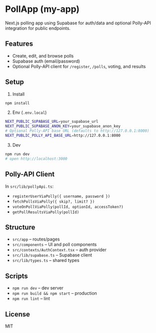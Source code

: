 # PollApp (my-app)

Next.js polling app using Supabase for auth/data and optional Polly-API integration for public endpoints.

## Features
- Create, edit, and browse polls
- Supabase auth (email/password)
- Optional Polly-API client for `/register`, `/polls`, voting, and results

## Setup
1) Install
```bash
npm install
```

2) Env (`.env.local`)
```bash
NEXT_PUBLIC_SUPABASE_URL=your_supabase_url
NEXT_PUBLIC_SUPABASE_ANON_KEY=your_supabase_anon_key
# Optional Polly-API base URL (defaults to http://127.0.0.1:8000)
NEXT_PUBLIC_POLLY_API_BASE_URL=http://127.0.0.1:8000
```

3) Dev
```bash
npm run dev
# open http://localhost:3000
```

## Polly-API Client
In `src/lib/pollyApi.ts`:
- `registerUserViaPolly({ username, password })`
- `fetchPollsViaPolly({ skip?, limit? })`
- `voteOnPollViaPolly(pollId, optionId, accessToken?)`
- `getPollResultsViaPolly(pollId)`

## Structure
- `src/app` – routes/pages
- `src/components` – UI and poll components
- `src/contexts/AuthContext.tsx` – auth provider
- `src/lib/supabase.ts` – Supabase client
- `src/lib/types.ts` – shared types

## Scripts
- `npm run dev` – dev server
- `npm run build && npm start` – production
- `npm run lint` – lint

## License
MIT
